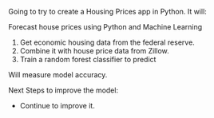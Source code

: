 Going to try to create a Housing Prices app in Python.  It will:

Forecast house prices using Python and Machine Learning
1. Get economic housing data from the federal reserve.  
2. Combine it with house price data from Zillow.  
3. Train a random forest classifier to predict

Will measure model accuracy.  


Next Steps to improve the model:
* Continue to improve it.  
